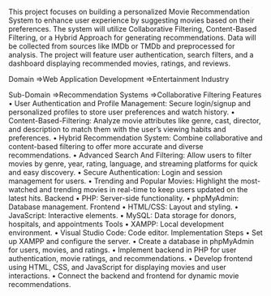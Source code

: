 This project focuses on building a personalized Movie Recommendation System to enhance user experience by suggesting movies based on their preferences. The system will utilize Collaborative Filtering, Content-Based Filtering, or a Hybrid Approach for generating recommendations. Data will be collected from sources like IMDb or TMDb and preprocessed for analysis. The project will feature user authentication, search filters, and a dashboard displaying recommended movies, ratings, and reviews.

Domain
=>Web Application Development
=>Entertainment Industry

Sub-Domain
=>Recommendation Systems
=>Collaborative Filtering
Features
•	User Authentication and Profile Management:
           Secure login/signup and personalized profiles to store user preferences and watch history.
•	Content-Based-Filtering:
Analyze movie attributes like genre, cast, director, and description to match them with the user’s viewing habits and preferences.
•	Hybrid Recommendation System: Combine collaborative and content-based filtering to offer more accurate and diverse recommendations.
•	Advanced Search And Filtering: Allow users to filter movies by genre, year, rating, language, and streaming platforms for quick and easy discovery.
•	Secure Authentication: Login and session management for users.
•	Trending and Popular Movies: Highlight the most-watched and trending movies in real-time to keep users updated on the latest hits.
Backend
•	PHP: Server-side functionality.
•	phpMyAdmin: Database management.
Frontend
•	HTML/CSS: Layout and styling.
•	JavaScript: Interactive elements.
•	MySQL: Data storage for donors, hospitals, and appointments
Tools
•	XAMPP: Local development environment.
•	Visual Studio Code: Code editor.
Implementation Steps
•	Set up XAMPP and configure the server.
•	Create a database in phpMyAdmin for users, movies, and ratings.
•	Implement backend in PHP for user authentication, movie ratings, and recommendations.
•	Develop frontend using HTML, CSS, and JavaScript for displaying movies and user interactions.
•	Connect the backend and frontend for dynamic movie recommendations.

